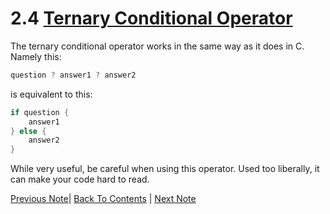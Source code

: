 # 2.4 [Ternary Conditional Operator](https://developer.apple.com/library/content/documentation/Swift/Conceptual/Swift_Programming_Language/BasicOperators.html#name="//apple_ref/doc/uid/TP40014097-CH6-ID71")

The ternary conditional operator works in the same way as it does in C. Namely this:
```Swift
question ? answer1 ? answer2
```

is equivalent to this:

```Swift
if question {
    answer1
} else {
    answer2
}
```

While very useful, be careful when using this operator. Used too liberally, it can make your code hard to read.

[Previous Note](../2%20-%20Basic%20Operators/2.5%20-%20Nil-Coalescing%20Operator.md)| [Back To Contents](https://github.com/Firanus/swift-language-guide-notes) |  [Next Note](../2%20-%20Basic%20Operators/2.0%20-%20Basic%20Operators.md)